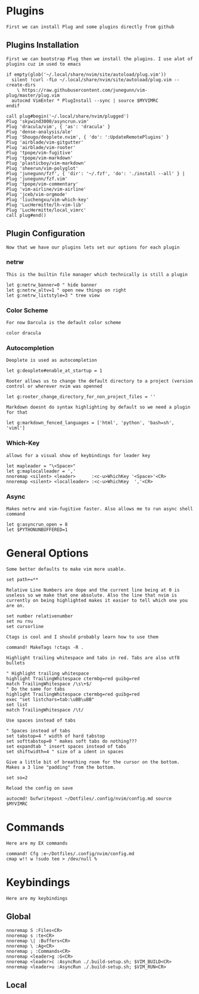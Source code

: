# Plugins

    First we can install Plug and some plugins directly from github

## Plugins Installation

    First we can bootstrap Plug then we install the plugins. I use alot of plugins cuz im used to emacs

```vim
if empty(glob('~/.local/share/nvim/site/autoload/plug.vim'))
  silent !curl -fLo ~/.local/share/nvim/site/autoload/plug.vim --create-dirs
    \ https://raw.githubusercontent.com/junegunn/vim-plug/master/plug.vim
  autocmd VimEnter * PlugInstall --sync | source $MYVIMRC
endif

call plug#begin('~/.local/share/nvim/plugged')
Plug 'skywind3000/asyncrun.vim'
Plug 'dracula/vim', { 'as': 'dracula' }
Plug 'dense-analysis/ale'
Plug 'Shougo/deoplete.nvim', { 'do': ':UpdateRemotePlugins' }
Plug 'airblade/vim-gitgutter'
Plug 'airblade/vim-rooter'
Plug 'tpope/vim-fugitive'
Plug 'tpope/vim-markdown'
Plug 'plasticboy/vim-markdown'
Plug 'sheerun/vim-polyglot'
Plug 'junegunn/fzf', { 'dir': '~/.fzf', 'do': './install --all' } | Plug 'junegunn/fzf.vim'
Plug 'tpope/vim-commentary'
Plug 'vim-airline/vim-airline'
Plug 'jceb/vim-orgmode'
Plug 'liuchengxu/vim-which-key'
Plug 'LucHermitte/lh-vim-lib'
Plug 'LucHermitte/local_vimrc'
call plug#end()
```

## Plugin Configuration 

    Now that we have our plugins lets set our options for each plugin

### netrw

    This is the builtin file manager which technically is still a plugin

```vim
let g:netrw_banner=0 " hide banner
let g:netrw_altv=1 " open new things on right
let g:netrw_liststyle=3 " tree view
```

### Color Scheme

    For now Darcula is the default color scheme
```vim
color dracula
```

### Autocompletion

    Deoplete is used as autocompletion

```vim
let g:deoplete#enable_at_startup = 1
```

    Rooter allows us to change the default directory to a project (version control or wherever nvim was openned

```vim
let g:rooter_change_directory_for_non_project_files = ''
```

    Markdown doesnt do syntax highlighting by default so we need a plugin for that

```vim
let g:markdown_fenced_languages = ['html', 'python', 'bash=sh', 'viml']
```

### Which-Key

    allows for a visual show of keybindings for leader key

```vim
let mapleader = "\<Space>"
let g:maplocalleader = ','
nnoremap <silent> <leader>      :<c-u>WhichKey '<Space>'<CR>
nnoremap <silent> <localleader> :<c-u>WhichKey  ','<CR>
```

### Async

    Makes netrw and vim-fugitive faster. Also allows me to run async shell command

```vim
let g:asyncrun_open = 8
let $PYTHONUNBUFFERED=1
```

# General Options
    
    Some better defaults to make vim more usable.

```vim
set path+=**
```

    Relative Line Numbers are dope and the current line being at 0 is useless so we make that one absolute. Also the line that nvim is currently on being highlighted makes it easier to tell which one you are on.

```vim
set number relativenumber
set nu rnu
set cursorline
```

    Ctags is cool and I should probably learn how to use them

```vim
command! MakeTags !ctags -R .
```

    Highlight trailing whitespace and tabs in red. Tabs are also utf8 bullets

```vim
" Highlight trailing whitespace
highlight TrailingWhitespace ctermbg=red guibg=red
match TrailingWhitespace /\s\+$/
" Do the same for tabs
highlight TrailingWhitespace ctermbg=red guibg=red
exec "set listchars=tab:\uBB\uBB"
set list
match TrailingWhitespace /\t/
```

    Use spaces instead of tabs

```vim
" Spaces instead of tabs
set tabstop=4 " width of hard tabstop
set softtabstop=0 " makes soft tabs do nothing???
set expandtab " insert spaces instead of tabs
set shiftwidth=4 " size of a ident in spaces
```

    Give a little bit of breathing room for the cursor on the bottom. Makes a 3 line "padding" from the bottom.

```vim
set so=2
```

    Reload the config on save

```vim
autocmd! bufwritepost ~/Dotfiles/.config/nvim/config.md source $MYVIMRC
```

# Commands

    Here are my EX commands

```vim
command! Cfg :e~/Dotfiles/.config/nvim/config.md
cmap w!! w !sudo tee > /dev/null %
```

# Keybindings

    Here are my keybindings

## Global

```vim
nnoremap S :Files<CR>
nnoremap s :te<CR>
nnoremap \| :Buffers<CR>
nnoremap \ :Ag<CR>
nnoremap ; :Commands<CR>
nnoremap <leader>g :G<CR>
nnoremap <leader>c :AsyncRun ./.build-setup.sh; $VIM_BUILD<CR>
nnoremap <leader>u :AsyncRun ./.build-setup.sh; $VIM_RUN<CR>
```

## Local


